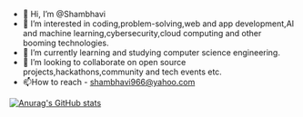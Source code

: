 - 👋 Hi, I’m @Shambhavi
- 👀 I’m interested in coding,problem-solving,web and app development,AI and machine learning,cybersecurity,cloud computing and other booming technologies.
- 🌱 I’m currently learning and studying computer science engineering.
- 💞️ I’m looking to collaborate on open source projects,hackathons,community and tech events etc.
- 📫How to reach - shambhavi966@yahoo.com
  
[![Anurag's GitHub stats](https://github-readme-stats.vercel.app/api?username=ShambhaviCode)](https://github.com/anuraghazra/github-readme-stats)

